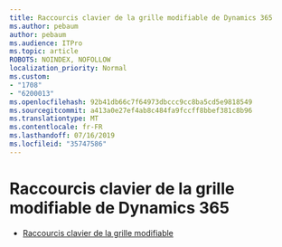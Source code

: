 ```yaml
---
title: Raccourcis clavier de la grille modifiable de Dynamics 365
ms.author: pebaum
author: pebaum
ms.audience: ITPro
ms.topic: article
ROBOTS: NOINDEX, NOFOLLOW
localization_priority: Normal
ms.custom:
- "1708"
- "6200013"
ms.openlocfilehash: 92b41db66c7f64973dbccc9cc8ba5cd5e9818549
ms.sourcegitcommit: a413a0e27ef4ab8c484fa9fccff8bbef381c8b96
ms.translationtype: MT
ms.contentlocale: fr-FR
ms.lasthandoff: 07/16/2019
ms.locfileid: "35747586"
---
```

# <a name="dynamics-365-editable-grid-keyboard-shortcuts"></a>Raccourcis clavier de la grille modifiable de Dynamics 365

* [Raccourcis clavier de la grille modifiable](https://docs.microsoft.com/dynamics365/customer-engagement/basics/keyboard-shortcuts#editable-grids-views)
